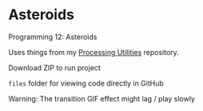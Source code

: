 # Asteroids
 
Programming 12: Asteroids

Uses things from my [Processing Utilities](https://github.com/anventia/ProcessingUtilities) repository.

Download ZIP to run project

`files` folder for viewing code directly in GitHub

Warning: The transition GIF effect might lag / play slowly
